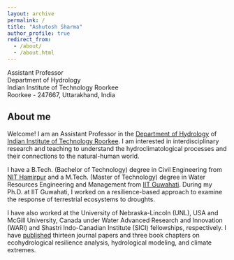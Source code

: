 ```yaml
---
layout: archive
permalink: /
title: "Ashutosh Sharma"
author_profile: true
redirect_from: 
  - /about/
  - /about.html
---
```


Assistant Professor <br/> 
Department of Hydrology <br/> 
Indian Institute of Technology Roorkee <br/> 
Roorkee - 247667, Uttarakhand, India <br/> 


## About me

Welcome! I am an Assistant Professor in the [Department of Hydrology](https://hy.iitr.ac.in/) of  [Indian Institute of Technology Roorkee](https://iitr.ac.in/). I am interested in interdisciplinary research and teaching to understand the hydroclimatological processes and their connections to the natural-human world. 

I have a B.Tech. (Bachelor of Technology) degree in Civil Engineering from [NIT Hamirpur](https://nith.ac.in/) and a M.Tech. (Master of Technology) degree in Water Resources Engineering and Management from [IIT Guwahati](https://iitg.ac.in/). During my Ph.D. at IIT Guwahati, I worked on a resilience-based approach to examine the response of terrestrial ecosystems to droughts.

I have also worked at the University of Nebraska-Lincoln (UNL), USA and McGill University, Canada under Water Advanced Research and Innovation (WARI) and Shastri Indo-Canadian Institute (SICI) fellowships, respectively. I have [published](https://ashutosh-hydro.github.io/publications/) thirteen journal papers and three book chapters on ecohydrological resilience analysis, hydrological modeling, and climate extremes.





